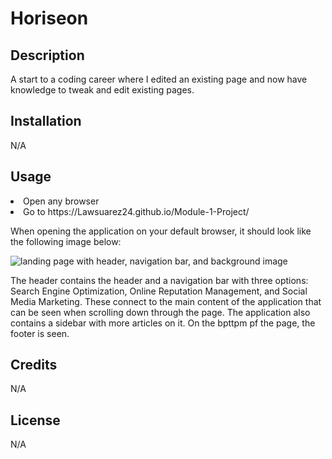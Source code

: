 # Horiseon

## Description

A start to a coding career where I edited an existing page and now have knowledge to tweak and edit existing pages.

## Installation

N/A

## Usage
<li>Open any browser</li>
<li>Go to https://Lawsuarez24.github.io/Module-1-Project/

When opening the application on your default browser, it should look like the following image below:

![landing page with header, navigation bar, and background image](./assets/images/landing-page.jpg)

The header contains the header and a navigation bar with three options: Search Engine Optimization, Online Reputation Management, and Social Media Marketing. These connect to the main content of the application that can be seen when scrolling down through the page. The application also contains a sidebar with more articles on it. On the bpttpm pf the page, the footer is seen. 

## Credits

N/A

## License

N/A
